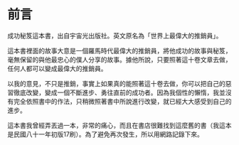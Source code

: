 # 前言
成功秘笈這本書，出自宇宙光出版社。英文原名為「世界上最偉大的推銷員」。

這本書裡面的故事大意是一個羅馬時代最偉大的推銷員，將他成功的故事與秘笈，毫無保留的與他最忠心的僕人分享的故事。據他所說，只要照著這十卷文章去做，任何人都可以變成最偉大的推銷員。

以我的意見，不只是推銷，事實上如果真的能照著這十卷去做，你可以把自己的惡習徹底改變，變成一個不斷進步、勇往直前的成功者。因為我個性的懶惰，我並沒有完全依照書中的作法，只稍微照著書中所說進行改變，就已經大大感受到自己的進步。

這本書我曾經弄丟過一本，非常的痛心，而且在書店很難找到這麼舊的書（我這本是民國八十一年初版17刷）。為了避免再次發生，所以用網路記錄下來。
